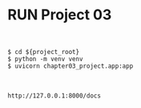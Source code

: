 # RUN Project 03

<br/>

```
$ cd ${project_root}
$ python -m venv venv
$ uvicorn chapter03_project.app:app
```

<br/>

```
http://127.0.0.1:8000/docs
```
